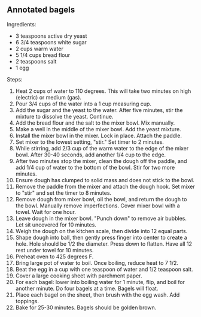 ## Annotated bagels

Ingredients:

- 3 teaspoons active dry yeast
- 6 3/4 teaspoons white sugar
- 2 cups warm water
- 5 1/4 cups bread flour
- 2 teaspoons salt
- 1 egg

Steps:

1. Heat 2 cups of water to 110 degrees. This will take two minutes on high (electric) or medium (gas).
2. Pour 3/4 cups of the water into a 1 cup measuring cup.
3. Add the sugar and the yeast to the water. After five minutes, stir the mixture to dissolve the yeast. Continue.
4. Add the bread flour and the salt to the mixer bowl. Mix manually.
5. Make a well in the middle of the mixer bowl. Add the yeast mixture.
6. Install the mixer bowl in the mixer. Lock in place. Attach the paddle.
7. Set mixer to the lowest setting, "stir." Set timer to 2 minutes.
8. While stirring, add 2/3 cup of the warm water to the edge of the mixer bowl. After 30-40 seconds, add another 1/4 cup to the edge.
9. After two minutes stop the mixer, clean the dough off the paddle, and add 1/4 cup of water to the bottom of the bowl. Stir for two more minutes.
10. Ensure dough has clumped to solid mass and does not stick to the bowl.
11. Remove the paddle from the mixer and attach the dough hook. Set mixer to "stir" and set the timer to 8 minutes.
12. Remove dough from mixer bowl, oil the bowl, and return the dough to the bowl. Manually remove imperfections. Cover mixer bowl with a towel. Wait for one hour.
13. Leave dough in the mixer bowl. "Punch down" to remove air bubbles. Let sit uncovered for 10 minutes.
14. Weigh the dough on the kitchen scale, then divide into 12 equal parts.
15. Shape dough into ball, then gently press finger into center to create a hole. Hole should be 1/2 the diameter. Press down to flatten. Have all 12 rest under towel for 10 minutes.
16. Preheat oven to 425 degrees F.
17. Bring large pot of water to boil. Once boiling, reduce heat to 7 1/2.
18. Beat the egg in a cup with one teaspoon of water and 1/2 teaspoon salt.
19. Cover a large cooking sheet with parchment paper.
20. For each bagel: lower into boiling water for 1 minute, flip, and boil for another minute. Do four bagels at a time. Bagels will float.
21. Place each bagel on the sheet, then brush with the egg wash. Add toppings.
22. Bake for 25-30 minutes. Bagels should be golden brown.